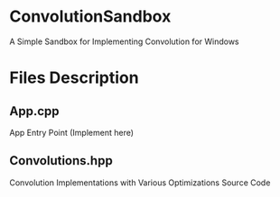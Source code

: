 # ConvolutionSandbox
A Simple Sandbox for Implementing Convolution for Windows

# Files Description
## App.cpp
App Entry Point (Implement here)

## Convolutions.hpp
Convolution Implementations with Various Optimizations Source Code
